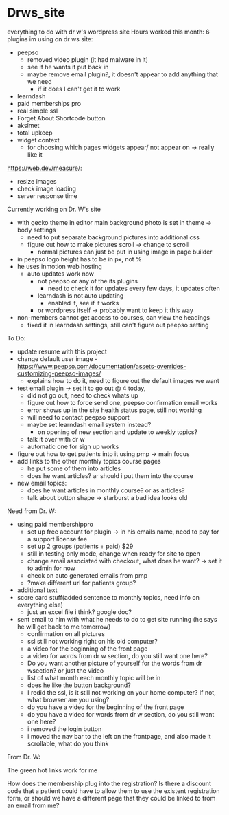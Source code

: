 # Drws_site
everything to do with dr w's wordpress site
 Hours worked this month: 6
plugins im using on dr ws site:

- peepso
	- removed video plugin (it had malware in it) 
	- see if he wants it put back in
	- maybe remove email plugin?, it doesn't appear to add anything that we need 
		- if it does I can't get it to work
- learndash 
- paid memberships pro
- real simple ssl
- Forget About Shortcode button 
- aksimet
- total upkeep
- widget context 
	- for choosing which pages widgets appear/ not appear on -> really like it

https://web.dev/measure/:
- resize images
- check image loading
- server response time

Currently working on Dr. W's site

- with gecko theme in editor main background photo is set in theme -> body settings
	- need to put separate background pictures into additional css
	- figure out how to make pictures scroll -> change to scroll
		- normal pictures can just be put in using image in page builder
- in peepso logo height has to be in px, not %
- he uses inmotion web hosting
	- auto updates work now
		- not peepso or any of the its plugins
			- need to check it for updates every few days, it updates often
		- learndash is not auto updating 
			- enabled it, see if it works
		- or wordpress itself -> probably want to keep it this way 
- non-members cannot get access to courses, can view the headings 
 	- fixed it in learndash settings, still can't figure out peepso setting

To Do:

- update resume with this project
- change default user image
	-https://www.peepso.com/documentation/assets-overrides-customizing-peepso-images/ 
	- explains how to do it, need to figure out the default images we want
- test email plugin -> set it to go out @ 4 today, 
	- did not go out, need to check whats up
	- figure out how to force send one, peepso confirmation email works
	- error shows up in the site health status page, still not working
	- will need to contact peepso support
	- maybe set learndash email system instead?
		- on opening of new section and update to weekly topics?
	- talk it over with dr w
	- automatic one for sign up works
- figure out how to get patients into it using pmp -> main focus
- add links to the other monthly topics course pages
	- he put some of them into articles
	- does he want articles? ar should i put them into the course
-  new email topics:
	- does he want articles in monthly course? or as articles? 
	- talk about button shape -> starburst a bad idea looks old


Need from Dr. W:
- using paid membershippro 
	- set up free account for plugin -> in his emails name, need to pay for a support license fee
	- set up 2 groups (patients + paid) $29
	- still in testing only mode, change when ready for site to open
	- change email associated with checkout, what does he want? -> set it to admin for now
	- check on auto generated emails from pmp
	- ?make different url for patients group?
- additional text	
- score card stuff(added sentence to monthly topics, need info on everything else)
	- just an excel file i think? google doc?
- sent email to him with what he needs to do to get site running (he says he will get back to me tomorrow)
	- confirmation on all pictures
	- ssl still not working right on his old computer?
	- a video for the beginning of the front page
	- a video for words from dr w section, do you still want one here?
	- Do you want another picture of yourself for the  words from dr wsection? or just the video
	- list of what month each monthly topic will be in
	- does he like the button background?
	- I redid the ssl, is it still not working on your home computer? If not, what browser are you using?
	- do you have a video for the beginning of the front page
	- do you have a video for words from dr w section, do you still want one here?
	- i removed the login button
	- i moved the nav bar to the left on the frontpage, and also made it scrollable, what do you think

From Dr. W:
     




The green hot links work for me

How does the membership plug into the registration? Is there a discount code that a patient could have to allow them to use the existent registration form, or should we have a different page that they could be linked to from an email from me?
